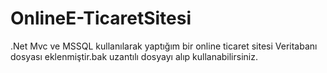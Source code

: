 # OnlineE-TicaretSitesi
.Net Mvc ve MSSQL kullanılarak yaptığım bir online ticaret sitesi
Veritabanı dosyası eklenmiştir.bak uzantılı dosyayı alıp kullanabilirsiniz.
